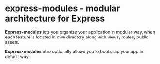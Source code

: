 express-modules - modular architecture for Express
==================================================

__Express-modules__ lets you organize your application
in modular way, when each feature is located in own
directory along with views, routes, public assets.

__Express-modules__ also optionally allows you to bootstrap
your app in default way.
